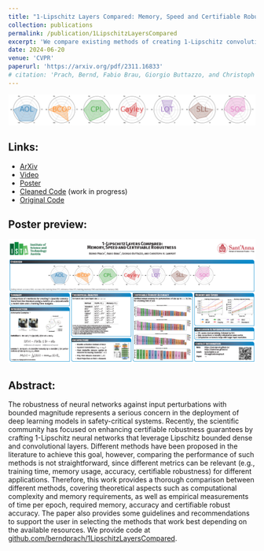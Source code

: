 ```yaml
---
title: "1-Lipschitz Layers Compared: Memory, Speed and Certifiable Robustness"
collection: publications
permalink: /publication/1LipschitzLayersCompared
excerpt: 'We compare existing methods of creating 1-Lipschitz convolutions, analysing them both theoretically as well as experimentally.'
date: 2024-06-20
venue: 'CVPR'
paperurl: 'https://arxiv.org/pdf/2311.16833'
# citation: 'Prach, Bernd, Fabio Brau, Giorgio Buttazzo, and Christoph H. Lampert. "1-Lipschitz Layers Compared: Memory, Speed, and Certifiable Robustness." arXiv preprint arXiv:2311.16833 (2023).'
---
```


<meta property="og:image" content="https://berndprach.github.io/images/poster.png" />

<img src="/images/star_plot_line.png" alt="Radar plot of results" width="1200"/>


## Links:
- [ArXiv](https://arxiv.org/abs/2311.16833)
- [Video](https://www.youtube.com/watch?v=5l0kkrAMqDg)
- [Poster](https://drive.google.com/file/d/1774juF7XtxgJTUi8g0a8B8sH8AuSvRj7/view?usp=sharing)
- [Cleaned Code](https://github.com/berndprach/OneLipschitzLayersCompared) (work in progress)
- [Original Code](https://github.com/berndprach/1LipschitzLayersCompared)


## Poster preview:
<a href="https://drive.google.com/file/d/1774juF7XtxgJTUi8g0a8B8sH8AuSvRj7/view?usp=sharing">
  <img src="/images/poster.png" alt="Poster" width="1200"/>
</a>

## Abstract:
The robustness of neural networks against input perturbations with bounded magnitude represents a serious concern 
in the deployment of deep learning models in safety-critical systems. Recently, the scientific community has 
focused on enhancing certifiable robustness guarantees by crafting 1-Lipschitz neural networks that leverage 
Lipschitz bounded dense and convolutional layers. Different methods have been proposed in the literature to 
achieve this goal, however, comparing the performance of such methods is not straightforward, since different 
metrics can be relevant (e.g., training time, memory usage, accuracy, certifiable robustness) for different 
applications. Therefore, this work provides a thorough comparison between different methods, covering theoretical 
aspects such as computational complexity and memory requirements, as well as empirical measurements of time per 
epoch, required memory, accuracy and certifiable robust accuracy. The paper also provides some guidelines and 
recommendations to support the user in selecting the methods that work best depending on the available resources. 
We provide code at [github.com/berndprach/1LipschitzLayersCompared](https://github.com/berndprach/1LipschitzLayersCompared).

